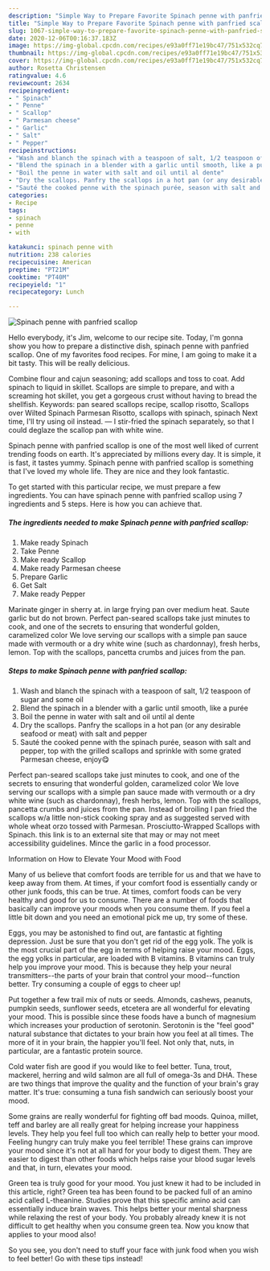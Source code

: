 ```yaml
---
description: "Simple Way to Prepare Favorite Spinach penne with panfried scallop"
title: "Simple Way to Prepare Favorite Spinach penne with panfried scallop"
slug: 1067-simple-way-to-prepare-favorite-spinach-penne-with-panfried-scallop
date: 2020-12-06T00:16:37.183Z
image: https://img-global.cpcdn.com/recipes/e93a0ff71e19bc47/751x532cq70/spinach-penne-with-panfried-scallop-recipe-main-photo.jpg
thumbnail: https://img-global.cpcdn.com/recipes/e93a0ff71e19bc47/751x532cq70/spinach-penne-with-panfried-scallop-recipe-main-photo.jpg
cover: https://img-global.cpcdn.com/recipes/e93a0ff71e19bc47/751x532cq70/spinach-penne-with-panfried-scallop-recipe-main-photo.jpg
author: Rosetta Christensen
ratingvalue: 4.6
reviewcount: 2634
recipeingredient:
- " Spinach"
- " Penne"
- " Scallop"
- " Parmesan cheese"
- " Garlic"
- " Salt"
- " Pepper"
recipeinstructions:
- "Wash and blanch the spinach with a teaspoon of salt, 1/2 teaspoon of sugar and some oil"
- "Blend the spinach in a blender with a garlic until smooth, like a purée"
- "Boil the penne in water with salt and oil until al dente"
- "Dry the scallops. Panfry the scallops in a hot pan (or any desirable seafood or meat) with salt and pepper"
- "Sauté the cooked penne with the spinach purée, season with salt and pepper, top with the grilled scallops and sprinkle with some grated Parmesan cheese, enjoy😋"
categories:
- Recipe
tags:
- spinach
- penne
- with

katakunci: spinach penne with 
nutrition: 238 calories
recipecuisine: American
preptime: "PT21M"
cooktime: "PT40M"
recipeyield: "1"
recipecategory: Lunch

---
```



![Spinach penne with panfried scallop](https://img-global.cpcdn.com/recipes/e93a0ff71e19bc47/751x532cq70/spinach-penne-with-panfried-scallop-recipe-main-photo.jpg)

Hello everybody, it's Jim, welcome to our recipe site. Today, I'm gonna show you how to prepare a distinctive dish, spinach penne with panfried scallop. One of my favorites food recipes. For mine, I am going to make it a bit tasty. This will be really delicious.

Combine flour and cajun seasoning; add scallops and toss to coat. Add spinach to liquid in skillet. Scallops are simple to prepare, and with a screaming hot skillet, you get a gorgeous crust without having to bread the shellfish. Keywords: pan seared scallops recipe, scallop risotto, Scallops over Wilted Spinach Parmesan Risotto, scallops with spinach, spinach Next time, I&#39;ll try using oil instead. — I stir-fried the spinach separately, so that I could deglaze the scallop pan with white wine.

Spinach penne with panfried scallop is one of the most well liked of current trending foods on earth. It's appreciated by millions every day. It is simple, it is fast, it tastes yummy. Spinach penne with panfried scallop is something that I've loved my whole life. They are nice and they look fantastic.


To get started with this particular recipe, we must prepare a few ingredients. You can have spinach penne with panfried scallop using 7 ingredients and 5 steps. Here is how you can achieve that.

<!--inarticleads1-->

##### The ingredients needed to make Spinach penne with panfried scallop:

1. Make ready  Spinach
1. Take  Penne
1. Make ready  Scallop
1. Make ready  Parmesan cheese
1. Prepare  Garlic
1. Get  Salt
1. Make ready  Pepper


Marinate ginger in sherry at. in large frying pan over medium heat. Saute garlic but do not brown. Perfect pan-seared scallops take just minutes to cook, and one of the secrets to ensuring that wonderful golden, caramelized color We love serving our scallops with a simple pan sauce made with vermouth or a dry white wine (such as chardonnay), fresh herbs, lemon. Top with the scallops, pancetta crumbs and juices from the pan. 

<!--inarticleads2-->

##### Steps to make Spinach penne with panfried scallop:

1. Wash and blanch the spinach with a teaspoon of salt, 1/2 teaspoon of sugar and some oil
1. Blend the spinach in a blender with a garlic until smooth, like a purée
1. Boil the penne in water with salt and oil until al dente
1. Dry the scallops. Panfry the scallops in a hot pan (or any desirable seafood or meat) with salt and pepper
1. Sauté the cooked penne with the spinach purée, season with salt and pepper, top with the grilled scallops and sprinkle with some grated Parmesan cheese, enjoy😋


Perfect pan-seared scallops take just minutes to cook, and one of the secrets to ensuring that wonderful golden, caramelized color We love serving our scallops with a simple pan sauce made with vermouth or a dry white wine (such as chardonnay), fresh herbs, lemon. Top with the scallops, pancetta crumbs and juices from the pan. Instead of broiling I pan fried the scallops w/a little non-stick cooking spray and as suggested served with whole wheat orzo tossed with Parmesan. Prosciutto-Wrapped Scallops with Spinach. this link is to an external site that may or may not meet accessibility guidelines. Mince the garlic in a food processor. 

Information on How to Elevate Your Mood with Food


Many of us believe that comfort foods are terrible for us and that we have to keep away from them. At times, if your comfort food is essentially candy or other junk foods, this can be true. At times, comfort foods can be very healthy and good for us to consume. There are a number of foods that basically can improve your moods when you consume them. If you feel a little bit down and you need an emotional pick me up, try some of these.

Eggs, you may be astonished to find out, are fantastic at fighting depression. Just be sure that you don't get rid of the egg yolk. The yolk is the most crucial part of the egg in terms of helping raise your mood. Eggs, the egg yolks in particular, are loaded with B vitamins. B vitamins can truly help you improve your mood. This is because they help your neural transmitters--the parts of your brain that control your mood--function better. Try consuming a couple of eggs to cheer up!

Put together a few trail mix of nuts or seeds. Almonds, cashews, peanuts, pumpkin seeds, sunflower seeds, etcetera are all wonderful for elevating your mood. This is possible since these foods have a bunch of magnesium which increases your production of serotonin. Serotonin is the "feel good" natural substance that dictates to your brain how you feel at all times. The more of it in your brain, the happier you'll feel. Not only that, nuts, in particular, are a fantastic protein source.

Cold water fish are good if you would like to feel better. Tuna, trout, mackerel, herring and wild salmon are all full of omega-3s and DHA. These are two things that improve the quality and the function of your brain's gray matter. It's true: consuming a tuna fish sandwich can seriously boost your mood. 

Some grains are really wonderful for fighting off bad moods. Quinoa, millet, teff and barley are all really great for helping increase your happiness levels. They help you feel full too which can really help to better your mood. Feeling hungry can truly make you feel terrible! These grains can improve your mood since it's not at all hard for your body to digest them. They are easier to digest than other foods which helps raise your blood sugar levels and that, in turn, elevates your mood.

Green tea is truly good for your mood. You just knew it had to be included in this article, right? Green tea has been found to be packed full of an amino acid called L-theanine. Studies prove that this specific amino acid can essentially induce brain waves. This helps better your mental sharpness while relaxing the rest of your body. You probably already knew it is not difficult to get healthy when you consume green tea. Now you know that applies to your mood also!

So you see, you don't need to stuff your face with junk food when you wish to feel better! Go  with  these tips  instead!

